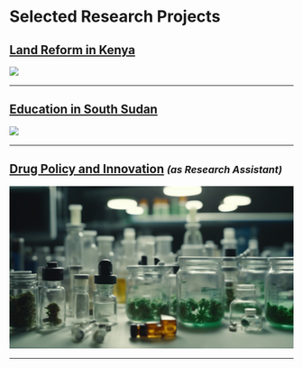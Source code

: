 # Selected Research Projects

## [Land Reform in Kenya](/pages/land-reform-kenya)
<img src="images/dummy_thumbnail.jpg?raw=true"/>

---
## [Education in South Sudan](/pages/education-south-sudan)
<img src="images/dummy_thumbnail.jpg?raw=true"/>

---
## [Drug Policy and Innovation](/pages/drug-policy-innovation) <small><i>(as Research Assistant)</i></small>
<img src="images/drugs-procurement-sd.png?raw=true"/>

---

